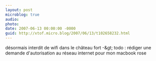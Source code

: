 ```yaml
---
layout: post
microblog: true
audio: 
photo: 
date: 2007-06-13 00:00:00 -0000
guid: http://xtof.micro.blog/2007/06/13/t102658232.html
---
```

désormais interdit de wifi dans le château fort -&amp;gt;  todo : rédiger une demande d'autorisation au réseau internet pour mon macbook rose
